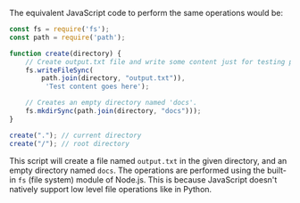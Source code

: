 The equivalent JavaScript code to perform the same operations would be:

```javascript
const fs = require('fs');
const path = require('path');

function create(directory) {
    // Create output.txt file and write some content just for testing purposes, as actual file size will always remain 0 bytes.
    fs.writeFileSync(
        path.join(directory, "output.txt")), 
         'Test content goes here');

    // Creates an empty directory named 'docs'.
    fs.mkdirSync(path.join(directory, "docs")));
}

create("."); // current directory
create("/"); // root directory
```
This script will create a file named `output.txt` in the given directory, and an empty directory named `docs`. The operations are performed using the built-in `fs` (file system) module of Node.js. This is because JavaScript doesn't natively support low level file operations like in Python.
